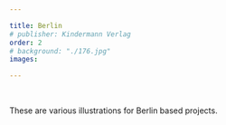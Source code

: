 ```yaml
---

title: Berlin
# publisher: Kindermann Verlag
order: 2
# background: "./176.jpg"
images: 

---
```


<br>

These are various illustrations for Berlin based projects.
